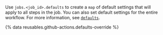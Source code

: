 Use `jobs.<job_id>.defaults` to create a `map` of default settings that will apply to all steps in the job. You can also set default settings for the entire workflow. For more information, see [`defaults`](/actions/using-workflows/workflow-syntax-for-github-actions#defaults).

{% data reusables.github-actions.defaults-override %}